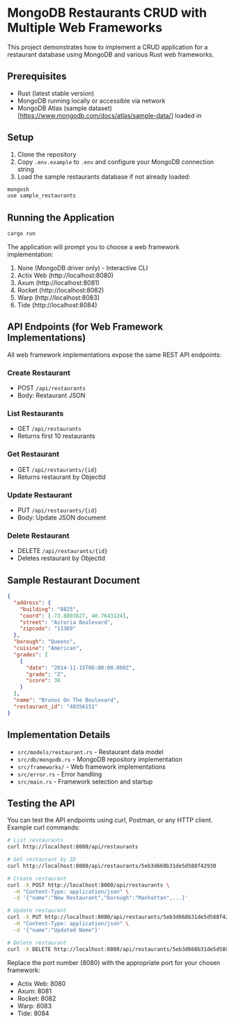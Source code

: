 # MongoDB Restaurants CRUD with Multiple Web Frameworks

This project demonstrates how to implement a CRUD application for a restaurant database using MongoDB and various Rust web frameworks.

## Prerequisites

- Rust (latest stable version)
- MongoDB running locally or accessible via network
- MongoDB Atlas (sample dataset)[https://www.mongodb.com/docs/atlas/sample-data/] loaded in

## Setup

1. Clone the repository
2. Copy `.env.example` to `.env` and configure your MongoDB connection string
3. Load the sample restaurants database if not already loaded:
```bash
mongosh
use sample_restaurants
```

## Running the Application

```bash
cargo run
```

The application will prompt you to choose a web framework implementation:

1. None (MongoDB driver only) - Interactive CLI
2. Actix Web (http://localhost:8080)
3. Axum (http://localhost:8081)
4. Rocket (http://localhost:8082)
5. Warp (http://localhost:8083)
6. Tide (http://localhost:8084)

## API Endpoints (for Web Framework Implementations)

All web framework implementations expose the same REST API endpoints:

### Create Restaurant
- POST `/api/restaurants`
- Body: Restaurant JSON

### List Restaurants
- GET `/api/restaurants`
- Returns first 10 restaurants

### Get Restaurant
- GET `/api/restaurants/{id}`
- Returns restaurant by ObjectId

### Update Restaurant
- PUT `/api/restaurants/{id}`
- Body: Update JSON document

### Delete Restaurant
- DELETE `/api/restaurants/{id}`
- Deletes restaurant by ObjectId

## Sample Restaurant Document

```json
{
  "address": {
    "building": "8825",
    "coord": [-73.8803827, 40.7643124],
    "street": "Astoria Boulevard",
    "zipcode": "11369"
  },
  "borough": "Queens",
  "cuisine": "American",
  "grades": [
    {
      "date": "2014-11-15T00:00:00.000Z",
      "grade": "Z",
      "score": 38
    }
  ],
  "name": "Brunos On The Boulevard",
  "restaurant_id": "40356151"
}
```

## Implementation Details

- `src/models/restaurant.rs` - Restaurant data model
- `src/db/mongodb.rs` - MongoDB repository implementation
- `src/frameworks/` - Web framework implementations
- `src/error.rs` - Error handling
- `src/main.rs` - Framework selection and startup

## Testing the API

You can test the API endpoints using curl, Postman, or any HTTP client. Example curl commands:

```bash
# List restaurants
curl http://localhost:8080/api/restaurants

# Get restaurant by ID
curl http://localhost:8080/api/restaurants/5eb3d668b31de5d588f42930

# Create restaurant
curl -X POST http://localhost:8080/api/restaurants \
  -H "Content-Type: application/json" \
  -d '{"name":"New Restaurant","borough":"Manhattan",...}'

# Update restaurant
curl -X PUT http://localhost:8080/api/restaurants/5eb3d668b31de5d588f42930 \
  -H "Content-Type: application/json" \
  -d '{"name":"Updated Name"}'

# Delete restaurant
curl -X DELETE http://localhost:8080/api/restaurants/5eb3d668b31de5d588f42930
```

Replace the port number (8080) with the appropriate port for your chosen framework:
- Actix Web: 8080
- Axum: 8081
- Rocket: 8082
- Warp: 8083
- Tide: 8084